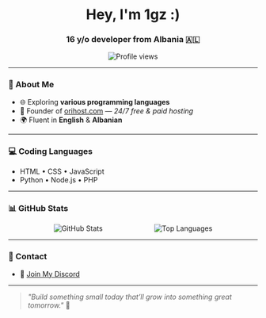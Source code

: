 <h1 align="center">Hey, I'm 1gz :)</h1>
<h3 align="center">16 y/o developer from Albania 🇦🇱</h3>

<p align="center">
  <img src="https://komarev.com/ghpvc/?username=1gzz&label=Profile%20views&color=0e75b6&style=flat" alt="Profile views" />
</p>

---

### 🧠 About Me

- 🌐 Exploring **various programming languages**
- 🚀 Founder of [orihost.com](https://orihost.com) — *24/7 free & paid hosting*
- 🌍 Fluent in **English** & **Albanian**

---

### 💻 Coding Languages

- HTML • CSS • JavaScript  
- Python • Node.js • PHP

---

### 📊 GitHub Stats

<p align="center">
  <picture style="margin-right: 50px;">
    <source 
      srcset="https://github-readme-stats.vercel.app/api?username=1gzz&show_icons=true&hide_title=true&theme=default&cache_seconds=1800" 
      media="(prefers-color-scheme: light)" />
    <img src="https://github-readme-stats.vercel.app/api?username=1gzz&show_icons=true&hide_title=true&theme=tokyonight&cache_seconds=1800" alt="GitHub Stats" />
  </picture>
  <picture style="margin-left: 50px;">
    <source 
      srcset="https://github-readme-stats.vercel.app/api/top-langs?username=1gzz&layout=compact&theme=default&cache_seconds=1800" 
      media="(prefers-color-scheme: light)" />
    <img src="https://github-readme-stats.vercel.app/api/top-langs?username=1gzz&layout=compact&theme=tokyonight&cache_seconds=1800" alt="Top Languages" />
  </picture>
</p>

---

### 🔗 Contact

- 💬 [Join My Discord](https://discord.gg/NbaeDx8kDN)

---

> _"Build something small today that’ll grow into something great tomorrow."_ 🚀
